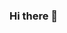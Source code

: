 ### Hi there 👋

<!--
**KAVYA1608/KAVYA1608** is a ✨ _special_ ✨ repository because its `README.md` (this file) appears on your GitHub profile.

Here are some ideas to get you started:

- 🔭 I’m currently working on ...
- 🌱 I’m currently learning UI Designing,React-Native
- 📫 How to reach me: kavyashetty66@gmail.com
-->
